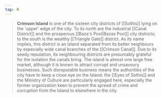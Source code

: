 ```yaml
---
tag: 🏝️
---
```

> **Crimson Island** is one of the sixteen city districts of [[Sothis]] lying on the 'upper' edge of the city. To its north are the industrial [[Canal District]] and the prosperous [[Baza's Pool|Bazas Pool]] city districts; to the south is the wealthy [[Triangle Gate]] district. As its name implies, this district is an island separated from its better neighbours by especially wide canal branches of the [[Crimson Canal]]. Due to its seedy reputation, its neighbouring districts are presumably grateful for the isolation the canals bring. The island is almost one large free market, although it is known to attract corrupt and unsavoury businesses. Such disreputable business means the authorities of the city have to keep a close eye on the Island: the [[Eyes of Sothis]] and the Ministry of Culture are particularly engaged here, especially the former organization keen to prevent the spread of crime and corruption from the Island to elsewhere in the city.








